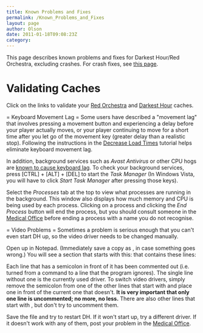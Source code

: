 ```yaml
---
title: Known Problems and Fixes
permalink: /Known_Problems_and_Fixes
layout: page
author: Olson
date: 2011-01-18T09:08:23Z
category: 
---
```

This page describes known problems and fixes for Darkest Hour/Red
Orchestra, excluding crashes. For crash fixes, see [this
page](Crash_Fixes "wikilink").

# Validating Caches

Click on the links to validate your [Red
Orchestra](http://steam.opencoding.net/?url=steam://validate/1200/) and
[Darkest Hour](http://steam.opencoding.net/?url=steam://validate/1280/)
caches.  
  
\= Keyboard Movement Lag = Some users have described a "movement lag"
that involves pressing a movement button and experiencing a delay before
your player actually moves, or your player continuing to move for a
short time after you let go of the movement key (greater delay than a
realistic stop). Following the instructions in the [Decrease Load
Times](Decrease_Load_Times "wikilink") tutorial helps eliminate keyboard
movement lag.

In addition, background services such as *Avast Antivirus* or other CPU
hogs are [known to cause keyboard
lag](http://www.redorchestragame.com/forum/showthread.php?t=25958). To
check your background services, press \[CTRL\] + \[ALT\] + \[DEL\] to
start the *Task Manager* (In Windows Vista, you will have to click
*Start Task Manager* after pressing those keys).

Select the *Processes* tab at the top to view what processes are running
in the background. This window also displays how much memory and CPU is
being used by each process. Clicking on a process and clicking the *End
Process* button will end the process, but you should consult someone in
the [Medical Office](http://www.29th.org/forums/index.php?board=28.0)
before ending a process with a name you do not recognise.  
  
\= Video Problems = Sometimes a problem is serious enough that you can't
even start DH up, so the video driver needs to be changed manually.

Open up  in Notepad. (Immediately save a copy as , in case something
goes wrong.) You will see a section that starts with this:  that
contains these lines:  

Each line that has a semicolon in front of it has been commented out
(i.e. turned from a command to a line that the program ignores). The
single line without one is the currently used driver. To switch video
drivers, simply remove the semicolon from one of the other lines that
start with  and place one in front of the current one that doesn't. **It
is very important that only one line is uncommented; no more, no less.**
There are also other lines that start with , but don't try to uncomment
them.

Save the file and try to restart DH. If it won't start up, try a
different driver. If it doesn't work with any of them, post your problem
in the [Medical
Office](http://www.29th.org/forums/index.php?board=109.0).


